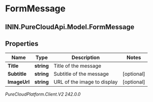 # FormMessage

## ININ.PureCloudApi.Model.FormMessage

## Properties

|Name | Type | Description | Notes|
|------------ | ------------- | ------------- | -------------|
| **Title** | **string** | Title of the message | |
| **Subtitle** | **string** | Subtitle of the message | [optional] |
| **ImageUrl** | **string** | URL of the image to display | [optional] |



_PureCloudPlatform.Client.V2 242.0.0_
